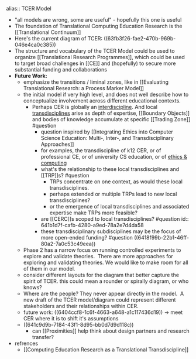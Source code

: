 alias:: TCER Model

- "all models are wrong, some are useful" - hopefully this one is useful
- The foundation of Translational Computing Education Research is the [[Translational Continuum]]
- Here's the current diagram of TCER: ((63fb3f26-fae2-470b-969b-046e4ca0c385))
- The structure and vocabulary of the TCER Model could be used to organize [[Translational Research Programmes]], which could be used to target broad challenges in [[CE]] and (hopefully) to secure more substantial funding and collaborations
- **Future Work:**
	- emphasize the transitions / liminal zones, like in [[Evaluating Translational Research: a Process Marker Model]]
	- the initial model if very high level, and does not well describe how to conceptualize involvement across different educational contexts.
		- Perhaps CER is globally an [interdiscipline](((6418f99c-2686-4525-a486-26020e96d3db))). And local [transdisciplines](((6418f99c-e7da-4483-b96b-e7af1f89a915))) arise as depth of expertise, [[Boundary Objects]] and bodies of knowledge accumulate at specific [[Trading Zone]] #question
			- question inspired by [[Integrating Ethics into Computer Science Education: Multi-, Inter-, and Transdisciplinary Approaches]]
			- for examples, the transdiscipline of k12 CER, or of professional CE, or of university CS education, or of [ethics & computing](((641903e5-2010-4848-858b-ee70d29521cf)))
			- what's the relationship to these local transdisciplines and [[TRP]]s? #question
				- TRPs concentrate on one context, as would these local transdisciplines.
				- perhaps extended or multiple TRPs lead to new local transdisciplines?
				- or the emergence of local transdisciplines and associated expertise make TRPs more feasible?
			- are [[CERC]]s scoped to local transdisciplines? #question
			  id:: 641b1d7f-cafb-4280-a9ed-78a2e7d4da58
			- these transdisciplinary subdisciplines may be the focus of more open-ended funding? #question ((6418f99b-22b1-46ff-80a2-7a0c53c49eea))
	- Phase 2 has a narrow focus on running controlled experiments to explore and validate theories.  There are more approaches for exploring and validating theories. We would like to make room for all of them in our model.
	- consider different layouts for the diagram that better capture the spirit of TCER. this could mean a rounder or spirally diagram, or who knows?
	- Where are the people? They never appear directly in the model.  A new draft of the TCER model/diagram could represent different stakeholders and their relationships within CER.
	- future work: ((6404ccf8-1c6f-4663-a648-a1c117436d19)) -> meet CER where it is to shift it's assumptions
	- ((641c9d9b-7184-43f1-8d95-bb0d7d9d118c))
		- can [[Proximities]] help think about design partners and research transfer?
- refrences
	- [[Computing Education Research as a Translational Transdiscipline]]
